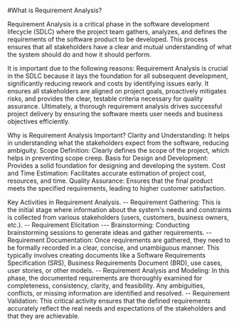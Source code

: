 
#What is Requirement Analysis?

Requirement Analysis is a critical phase in the software development lifecycle (SDLC) where the project team gathers, analyzes, and defines the requirements of the software product to be developed. This process ensures that all stakeholders have a clear and mutual understanding of what the system should do and how it should perform.

It is important due to the following reasons:
Requirement Analysis is crucial in the SDLC because it lays the foundation for all subsequent development, significantly reducing rework and costs by identifying issues early. It ensures all stakeholders are aligned on project goals, proactively mitigates risks, and provides the clear, testable criteria necessary for quality assurance. Ultimately, a thorough requirement analysis drives successful project delivery by ensuring the software meets user needs and business objectives efficiently.



Why is Requirement Analysis Important?
Clarity and Understanding: It helps in understanding what the stakeholders expect from the software, reducing ambiguity.
Scope Definition: Clearly defines the scope of the project, which helps in preventing scope creep.
Basis for Design and Development: Provides a solid foundation for designing and developing the system.
Cost and Time Estimation: Facilitates accurate estimation of project cost, resources, and time.
Quality Assurance: Ensures that the final product meets the specified requirements, leading to higher customer satisfaction.

Key Activities in Requirement Analysis.
-- Requirement Gathering: This is the initial stage where information about the system's needs and constraints is collected from various stakeholders (users, customers, business owners, etc.). 
-- Requirement Elicitation --- Brainstorming: Conducting brainstorming sessions to generate ideas and gather requirements.
-- Requirement Documentation: Once requirements are gathered, they need to be formally recorded in a clear, concise, and unambiguous manner. This typically involves creating documents like a Software Requirements Specification (SRS), Business Requirements Document (BRD), use cases, user stories, or other models. 
-- Requirement Analysis and Modeling: In this phase, the documented requirements are thoroughly examined for completeness, consistency, clarity, and feasibility. Any ambiguities, conflicts, or missing information are identified and resolved.
-- Requirement Validation: This critical activity ensures that the defined requirements accurately reflect the real needs and expectations of the stakeholders and that they are achievable. 



